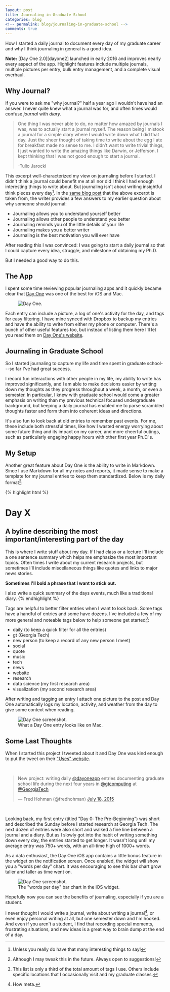 ```yaml
---
layout: post
title: Journaling in Graduate School
categories: blog
<!-- permalink: blog/journaling-in-graduate-school -->
comments: true
---
```


How I started a daily journal to document every day of my graduate career and why I think journaling in general is a good idea.

<!--more-->

<div class="message">
<strong>Note:</strong> [Day One 2.0][dayone2] launched in early 2016 and improves nearly every aspect of the app. Highlight features include multiple journals, multiple pictures per entry, bulk entry management, and a complete visual overhaul.
</div>

## Why Journal?

If you were to ask me "why journal?" half a year ago I wouldn't have had an answer. I never quite knew what a journal was for, and often times would confuse *journal* with *diary*. 

>One thing I was never able to do, no matter how amazed by journals I was, was to actually start a journal myself. The reason being I mistook a journal for a simple diary where I would write down what I did that day. Just the sheer thought of taking time to write about the egg I ate for breakfast made no sense to me. I didn’t want to write trivial things, I just wanted to write the amazing things like Darwin, or Jefferson. I kept thinking that I was not good enough to start a journal.
>
>-Tulio Jarocki 

This excerpt well-characterized my view on journaling before I started. I didn't think a journal could benefit me at all nor did I think I had enough interesting things to write about. But journaling isn't about writing insightful think pieces every day[^fn-thinkpiece]. In the [same blog post][uses] that the above excerpt is taken from, the writer provides a few answers to my earlier question about why someone should journal:

* Journaling allows you to understand yourself better
* Journaling allows other people to understand you better
* Journaling reminds you of the little details of your life
* Journaling makes you a better writer
* Journaling is the best motivation you will ever have

After reading this I was convinced: I was going to start a daily journal so that I could capture every idea, struggle, and milestone of obtaining my Ph.D.

But I needed a good way to do this.

## The App

I spent some time reviewing popular journaling apps and it quickly became clear that [Day One][dayone] was one of the best for iOS and Mac. 

<figure>
  <img class="full" src="/images/blog/dayone.png" alt="Day One.">
</figure>

Each entry can include a picture, a log of one's activity for the day, and tags for easy filtering. I have mine synced with Dropbox to backup my entries and have the ability to write from either my phone or computer. There's a bunch of other useful features too, but instead of listing them here I'll let you read them on [Day One's website][dayone].

## Journaling in Graduate School

So I started journaling to capture my life and time spent in graduate school---so far I've had great success. 

I record fun interactions with other people in my life, my ability to write has improved significantly, and I am able to make decisions easier by writing down my thoughts as they progress throughout a week, a month, or even a semester. In particular, I knew with graduate school would come a greater emphasis on writing than my previous technical focused undergraduate background, but keeping a daily journal has enabled me to parse scrambled thoughts faster and form them into coherent ideas and directions.

It's also fun to look back at old entries to remember past events. For me, these include both stressful times, like how I wasted energy worrying about some future thing and its impact on my career, and more cheerful outings, such as particularly engaging happy hours with other first year Ph.D.'s.

## My Setup 

Another great feature about Day One is the ability to write in Markdown. Since I use Markdown for all my notes and reports, it made sense to make a template for my journal entries to keep them standardized. Below is my daily format[^fn-format]:

{% highlight html %}
# Day X  
## A byline describing the most important/interesting part of the day

This is where I write stuff about my day. If I had class or a 
lecture I'll include a one sentence summary which helps me 
emphasize the most important topics. Often times I write 
about my current research projects, but sometimes I'll 
include miscellaneous things like quotes and links to 
major news stories.

**Sometimes I'll bold a phrase that I want to stick out.**

I also write a quick summary of the days events, much 
like a traditional diary.
{% endhighlight %}

Tags are helpful to better filter entries when I want to look back. Some tags have a handful of entries and some have dozens. I've included a few of my more general and noteable tags below to help someone get started[^fn-tags]:

* daily (to keep a quick filter for all the entries)
* gt (Georgia Tech)
* new person (to keep a record of any new person I meet)
* social
* quote
* music
* tech
* news
* website
* research
* data science (my first research area)
* visualization (my second research area)

After writing and tagging an entry I attach one picture to the post and Day One automatically logs my location, activity, and weather from the day to give some context when reading.

<figure>
  <img class="full" src="/images/blog/dayone-ss.png" alt="Day One screenshot.">
  <figcaption>What a Day One entry looks like on Mac. </figcaption>
</figure>

## Some Last Thoughts

When I started this project I tweeted about it and Day One was kind enough to put the tweet on their ["Uses" website][uses].

&nbsp;

<blockquote class="twitter-tweet tw-align-center" lang="en"><p lang="en" dir="ltr">New project: writing daily <a href="https://twitter.com/dayoneapp">@dayoneapp</a> entries documenting graduate school life during the next four years in <a href="https://twitter.com/gtcomputing">@gtcomputing</a> at <a href="https://twitter.com/GeorgiaTech">@GeorgiaTech</a></p>&mdash; Fred Hohman (@fredhohman) <a href="https://twitter.com/fredhohman/status/622506634649186305">July 18, 2015</a></blockquote> <script async src="//platform.twitter.com/widgets.js" charset="utf-8"></script>

&nbsp;

Looking back, my first entry (titled "Day 0: The Pre-Beginning") was short and described the Sunday before I started research at Georgia Tech. The next dozen of entries were also short and walked a fine line between a journal and a diary. But as I slowly got into the habit of writing something down every day, the entries started to get longer. It wasn't long until my average entry was 750+ words, with an all-time high of 1000+ words. 

As a data enthusiast, the Day One iOS app contains a little bonus feature in the widget on the notification screen. Once enabled, the widget will show you a "words per day" chart. It was encouraging to see this bar chart grow taller and taller as time went on.

<figure>
  <img class="full" src="/images/blog/dayone-widget.png" alt="Day One screenshot.">
  <figcaption>The "words per day" bar chart in the iOS widget. </figcaption>
</figure>

Hopefully now you can see the benefits of journaling, especially if you are a student. 

I never thought I would write a journal, write about writing a journal[^fn-meta], or even enjoy personal writing at all, but one semester down and I'm hooked. And even if you aren't a student, I find that recording special moments, frustrating situations, and new ideas is a great way to brain dump at the end of a day. 

[^fn-thinkpiece]: Unless you really do have that many interesting things to say!

[^fn-format]: Although I may tweak this in the future. Always open to suggestions!

[^fn-tags]: This list is only a third of the total amount of tags I use. Others include specific locations that I occasionally visit and my graduate classes.

[^fn-meta]: How meta.

[dayone]: http://dayoneapp.com "Day One App."
[uses]: http://dayoneapp.com/category/uses/ "Day One Uses."
[why-journal]: http://dayoneapp.com/journal-series/why-to-journal-and-why-day-one/] "Why Journal?"
[dayone2]: http://dayoneapp.com/2016/01/introducing-day-one-2/ "Day One 2.0."